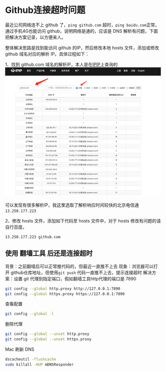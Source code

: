 # Github连接超时问题

最近公司网络连不上 github 了，`ping github.com` 超时，`ping baidu.com`正常，
通过手机4G也能访问 github，说明网络是通的，应该是 DNS 解析有问题，下面把解决方案记录，以方便来人。

整体解决思路是找到能访问 github 的IP，然后修改本地 hosts 文件，添加或修改 github 域名对应的解析 IP。具体过程如下：

1、找到 github.com 域名的解析IP，本人是在[IPIP](https://tools.ipip.net/dns.php)上查询的
![Alt text](./img/IPIP.png "IPIP截图")

可以发现有很多解析IP，我这里选取了解析响应时间较快的北京电信通 `13.250.177.223`

2、修改 hosts 文件，添加如下代码至 hosts 文件中，对于 hosts 修改有问题的请自行百度。
```
13.250.177.223 github.com
```

## 使用 翻墙工具 后还是连接超时
背景：之前翻墙后可以正常推代码的，但最近一直推不上去
现象：浏览器可以打开 github仓库地址，但使用`git push` 代码一直推不上去，提示连接超时
解决方案：设置 git 代理到指定端口，假如翻墙工具http代理的端口是 7890
```bash
git config --global http.proxy http://127.0.0.1:7890
git config --global https.proxy https://127.0.0.1:7890
```

查看配置
```bash
git config --global -l
```

删除代理
```bash
git config --global --unset http.proxy
git config --global --unset https.proxy
```

Mac 刷新 DNS
```bash
dscacheutil -flushcache
sudo killall -HUP mDNSResponder
```
